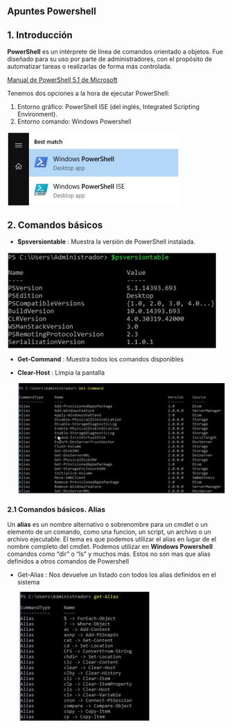 ## Apuntes Powershell



## 1. Introducción

**PowerShell** es un intérprete de línea de comandos orientado a objetos. Fue diseñado para su uso por parte de administradores, con el propósito de automatizar tareas o realizarlas de forma más controlada.

[Manual de PowerShell 5.1 de Microsoft](https://docs.microsoft.com/es-es/powershell/scripting/overview?view=powershell-5.1)

Tenemos dos opciones a la hora de ejecutar PowerShell:
1) Entorno gráfico: PowerShell ISE (del inglés, Integrated Scripting Environment).
2) Entorno comando: Windows Powershell

![image-20230714211446318](../assets/img/powershell/image-20230714211446318.png)



## 2. Comandos básicos

- **$psversiontable** : Muestra la versión de PowerShell instalada.

![image-20230715104849336](../assets/img/powershell/image-20230715104849336.png)

-  **Get-Command** : Muestra todos los comandos disponibles

- **Clear-Host** : Limpia la pantalla

  ![image-20230715104944576](../assets/img/powershell/image-20230715104944576.png)

### 2.1 Comandos básicos. Alias

Un **alias** es un nombre alternativo o sobrenombre para un cmdlet o un elemento de un comando, como una funcion, un script, un archivo o un archivo ejecutable. El tema es que podemos utilizar el alias en lugar de el nombre completo del cmdlet. Podemos utilizar en **Windows Powershell** comandos como “dir” o “ls” y muchos más. Estos no son mas que alias definidos a otros comandos de Powershell

- Get-Alias : Nos devuelve un listado con todos los alias definidos en el sistema

  ![image-20230715105148686](../assets/img/powershell/image-20230715105148686.png)
